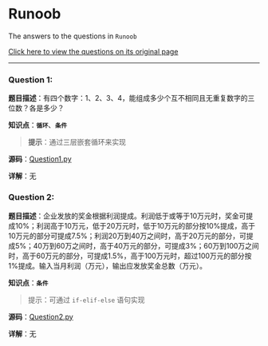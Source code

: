 # Runoob
The answers to the questions in `Runoob`

[Click here to view the questions on its original page](https://www.runoob.com/python/python-100-examples.html)

------

### Question 1:

**题目描述**：有四个数字：1、2、3、4，能组成多少个互不相同且无重复数字的三位数？各是多少？

**知识点**：**`循环`**、**`条件`**

> **提示**：通过三层嵌套循环来实现

**源码**：[Question1.py](https://github.com/asmld/Python/blob/master/Runoob/Question1.py)

**详解**：无

### Question 2:

**题目描述**：企业发放的奖金根据利润提成。利润低于或等于10万元时，奖金可提成10%；利润高于10万元，低于20万元时，低于10万元的部分按10%提成，高于10万元的部分可提成7.5%；利润20万到40万之间时，高于20万元的部分，可提成5%；40万到60万之间时，高于40万元的部分，可提成3%；60万到100万之间时，高于60万元的部分，可提成1.5%，高于100万元时，超过100万元的部分按1%提成。输入当月利润（万元），输出应发放奖金总数（万元）。

**知识点**：**`条件`**

> 提示：可通过 `if-elif-else` 语句实现

**源码**：[Question2.py](https://github.com/asmld/Python/blob/master/Runoob/Question2.py)

**详解**：无